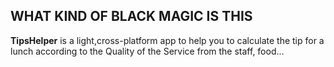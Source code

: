 ## WHAT KIND OF BLACK MAGIC IS THIS

**TipsHelper** is a light,cross-platform app to help you to calculate the tip for a lunch according to the Quality of the Service from the staff, food...


